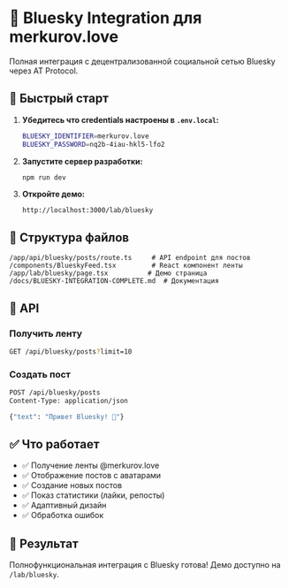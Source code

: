 # 🦋 Bluesky Integration для merkurov.love

Полная интеграция с децентрализованной социальной сетью Bluesky через AT Protocol.

## 🚀 Быстрый старт

1. **Убедитесь что credentials настроены в `.env.local`:**
   ```bash
   BLUESKY_IDENTIFIER=merkurov.love
   BLUESKY_PASSWORD=nq2b-4iau-hkl5-lfo2
   ```

2. **Запустите сервер разработки:**
   ```bash
   npm run dev
   ```

3. **Откройте демо:**
   ```
   http://localhost:3000/lab/bluesky
   ```

## 📁 Структура файлов

```
/app/api/bluesky/posts/route.ts     # API endpoint для постов
/components/BlueskyFeed.tsx         # React компонент ленты
/app/lab/bluesky/page.tsx          # Демо страница
/docs/BLUESKY-INTEGRATION-COMPLETE.md  # Документация
```

## 🔧 API

### Получить ленту
```bash
GET /api/bluesky/posts?limit=10
```

### Создать пост  
```bash
POST /api/bluesky/posts
Content-Type: application/json

{"text": "Привет Bluesky! 🦋"}
```

## ✅ Что работает

- ✅ Получение ленты @merkurov.love
- ✅ Отображение постов с аватарами
- ✅ Создание новых постов
- ✅ Показ статистики (лайки, репосты)
- ✅ Адаптивный дизайн
- ✅ Обработка ошибок

## 🎯 Результат

Полнофункциональная интеграция с Bluesky готова! Демо доступно на `/lab/bluesky`.
